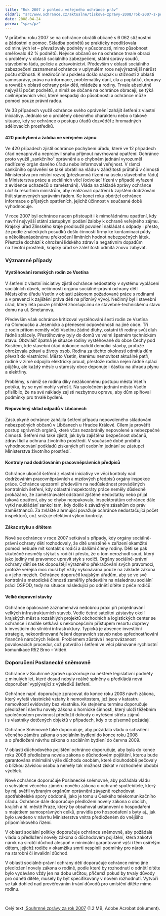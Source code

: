 ```yaml
---
title: "Rok 2007 z pohledu veřejného ochránce práv"
oldUrl: "src/www.ochrance.cz/aktualne/tiskove-zpravy-2008/rok-2007-z-pohledu-verejneho-ochrance-prav"
date: 2008-04-24
perex: "<p></p>"
---
```


<!-- imported from the old website -->

<p class="Normln-web">V průběhu roku 2007 se na ochránce obrátili občané s 6 062 stížnostmi a žádostmi o pomoc. Skladba podnětů se prakticky neodlišovala od minulých let – převažovaly podněty v působnosti, mimo působnost směřovalo 42 % podnětů. Nejvíce občanů se na ochránce trvale obrací s problémy v oblasti sociálního zabezpečení, státní správy soudů, stavebního řádu, policie a zdravotnictví. Především v oblasti sociálního zabezpečení zaznamenal ochránce v uplynulém roce nejvýraznější nárůst počtu stížností. K meziročnímu poklesu došlo naopak u stížností z oblasti samosprávy, práva na informace, problematiky daní, cla a poplatků, dopravy a rovněž v oblasti ochrany práv dětí, mládeže a rodiny. Trvale absolutně nejvyšší počet podnětů, s nimiž se občané na ochránce obracejí, se týká civilněprávních věcí, které nespadají do působnosti a ochránce může pomoci pouze právní radou.</p><p class="Normln-web">Ve 33 případech využil ochránce svého oprávnění zahájit šetření z vlastní iniciativy. Jednalo se o problémy obecného charakteru nebo o takové situace, kdy se ochránce o postupu úřadů dozvěděl z hromadných sdělovacích prostředků.</p><h4 class="Nadpis3">420 pochybení a žaloba ve veřejném zájmu</h4><p class="Normln-web">Ve 420 případech zjistil ochránce pochybení úřadu, které ve 12 případech úřad nenapravil a neprojevil snahu přijmout navrhovaná opatření. Ochránce proto využil „sankčního“ oprávnění a o chybném jednání vyrozuměl nadřízený orgán daného úřadu nebo informoval veřejnost. V rámci sankčního oprávnění se také obrátil na vládu v záležitosti průtahů v činnosti Ministerstva pro místní rozvoj (přezkumná řízení na úseku stavebního řádu) a Ministerstva práce a sociálních věcí (odvolací řízení v případě vyřazení z evidence uchazečů o zaměstnání). Vláda na základě zprávy ochránce uložila resortním ministrům, aby realizovali opatření k zajištění dodržování lhůt stanovených správním řádem. Ke konci roku obdržel ochránce informace o přijatých opatřeních, jejichž účinnost v současné době vyhodnocuje.</p><p class="Normln-web">V roce 2007 byl ochránce nucen přistoupit i k mimořádnému opatření, kdy navrhl nejvyšší státní zástupkyni podání žaloby k ochraně veřejného zájmu. Krajský úřad Zlínského kraje prodloužil povolení nakládat s odpady i přesto, že podle znaleckých posudků došlo činností firmy ke kontaminaci půdy a několikanásobnému překročení limitních hodnot nebezpečných látek. Přestože dochází k ohrožení lidského zdraví a negativním dopadům na životní prostředí, krajský úřad se záležitostí odmítá znovu zabývat.</p><h3 class="Nadpis2">Významné případy</h3><h4 class="Nadpis3">Vystěhování romských rodin ze Vsetína</h4><p class="Normln-web">V šetření z vlastní iniciativy zjistil ochránce nedostatky v systému vyplácení sociálních dávek, nečinnosti orgánu sociálně-právní ochrany dětí Městského úřadu Vsetín v oblasti zákonem požadované práce s rodinami a v prevenci k zajištění práva dětí na příznivý vývoj. Nečinný byl i stavební úřad, který léta pouze přihlížel zhoršujícímu se stavebně-technickému stavu domu na ul. Smetanova.</p><p class="Normln-web">Především však ochránce kritizoval vystěhování šesti rodin ze Vsetína na Olomoucko a Jesenicko a přenesení odpovědnosti na jiné obce. Tři z rodin přitom neměly vůči Vsetínu žádné dluhy, ostatní tři rodiny svůj dluh řádně splácely. Přestěhovány byly do domů ve velmi špatném technickém stavu. Obzvlášť špatná je situace rodiny vystěhované do obce Čechy pod Kosířem, kde stavební úřad dokonce nařídil demolici stavby, protože ohrožovala zdraví a životy osob. Rodina za těchto okolností odmítla dům převzít do vlastnictví. Město Vsetín, kterému nemovitost aktuálně patří, rodině v zimě odpojilo elektrický proud, přestože rodina nejen řádně splácí půjčku, ale každý měsíc u starosty obce deponuje i částku na úhradu plynu a elektřiny.</p><p class="Normln-web">Problémy, s nimiž se rodina díky nezákonnému postupu města Vsetín potýká, by se nyní mohly vyřešit. Na společném jednání město Vsetín přislíbilo, že na své náklady zajistí nezbytnou opravu, aby dům splňoval podmínky pro trvalé bydlení.</p><h4 class="Nadpis3">Nepovolený sklad odpadů v Libčanech</h4><p class="Normln-web">Zástupkyně ochránce zahájila šetření případu nepovoleného skladování nebezpečných občanů v Libčanech u Hradce Králové. Cílem je prověřit postup správních orgánů, které včas nezabránily nepovolené a nebezpečné činnosti. Šetření má také zjistit, jak byla zajištěna bezpečnost občanů, zdraví lidí a ochrana životního prostředí. V současné době probíhá vyhodnocování podkladů získaných při osobním jednání se zástupci Ministerstva životního prostředí.</p><h4 class="Nadpis3">Kontroly nad dodržováním pracovněprávních předpisů</h4><p class="Normln-web">Ochránce ukončil šetření z vlastní iniciativy ve věci kontroly nad dodržováním pracovněprávních a mzdových předpisů orgány inspekce práce. Ochránce upozornil především na nedůslednost prováděných kontrolních šetření, kdy oblastní inspektoráty práce neměly důsledně prokázáno, že zaměstnavatel odstranil zjištěné nedostatky nebo přijal taková opatření, aby se chyby neopakovaly. Inspektorátům ochránce dále vytkl neukládání sankcí tam, kdy došlo k závažným zásahům do práv zaměstnanců. Za zvláště alarmující považuje ochránce nedostačující počet inspektorů, což snižuje efektivní výkon kontroly.</p><h4 class="Nadpis3">Zákaz styku s dítětem</h4><p class="Normln-web">Nově se ochránce v roce 2007 setkával s případy, kdy orgány sociálně-právní ochrany dětí rozhodovaly, že dítě umístěné v zařízení okamžité pomoci nebude mít kontakt s rodiči a dalšími členy rodiny. Děti se pak skutečně nesměly stýkat s rodiči i přesto, že o tom nerozhodl soud, který jako jediný má pravomoc upravit styk s rodiči. Orgány sociálně-právní ochrany dětí se tak dopouštějí výrazného překračování svých pravomocí, protože veřejná moc musí být vždy vykonávána pouze na základě zákona a v jeho mezích. Ochránce doporučil krajským úřadům, aby se ve své kontrolní a metodické činnosti zaměřily především na následnou sociální práci OSPOD, tedy na situace následující po odnětí dítěte z péče rodičů.</p><h4 class="Nadpis3">Velké dopravní stavby</h4><p class="Normln-web">Ochránce opakovaně zaznamenává nedobrou praxi při projednávání velkých infrastrukturních staveb. Vedle četné satelitní zástavby okolí krajských měst a rozsáhlých projektů obchodních a logistických center se ochránce i nadále setkává s nekoncepčním přístupem resortu dopravy k investicím do silniční infrastruktury. Typická je absence investiční strategie, nekoordinované řešení dopravních staveb nebo upřednostňování finančně náročných řešení. Problémem zůstává i neprovázanost povolovacích procedur, což potvrdilo i šetření ve věci plánované rychlostní komunikace R52 Brno – Vídeň.</p><h3 class="Nadpis2">Doporučení Poslanecké sněmovně</h3><p class="Normln-web">Ochránce v Souhrnné zprávě upozorňuje na některé legislativní podněty z minulých let, které dosud nebyly reálně splněny a předkládá nová doporučení vyplývající z výsledků šetření.</p><p class="Normln-web">Ochránce např. doporučuje zpracovat do konce roku 2008 návrh zákona, který vyřeší vlastnické vztahy k nemovitostem, jež jsou v katastru nemovitostí evidovány bez vlastníka. Ke stejnému termínu doporučuje předložení návrhu novely zákona o hornické činnosti, který uloží těžebním společnostem povinnost předložit dohody o vyřešení střetu zájmů i s vlastníky dotčených objektů v případech, kdy o to písemně požádají.</p><p class="Normln-web">Ochránce Sněmovně také doporučuje, aby požádala vládu o schválení věcného záměru zákona o sociálním bydlení do konce roku 2008 a o předložení návrhu zákona o sociálním bydlení do června 2009.</p><p class="Normln-web">V oblasti důchodového pojištění ochránce doporučuje, aby byla do konce roku 2008 předložena novela zákona o důchodovém pojištění, kterou bude garantována minimální výše důchodu osobám, které dlouhodobě pečovaly o blízkou závislou osobu a neměly tak možnost získat v rozhodném období výdělek.</p><p class="Normln-web">Nově ochránce doporučuje Poslanecké sněmovně, aby požádala vládu o schválení věcného záměru nového zákona o ochraně spotřebitele, který by mj. svěřil vybraným orgánům oprávnění závazně rozhodovat spotřebitelské spory obdobně, jako je tomu u Českého telekomunikačního úřadu. Ochránce dále doporučuje předložení novely zákona o obcích, krajích a hl. městě Praze, který by obsahoval ustanovení o hospodaření s majetkem samosprávných celků, pravidla pro hospodaření s byty aj., jak bylo uvedeno v návrhu Ministerstva vnitra předloženém do vnějšího připomínkového řízení.</p><p class="Normln-web">V oblasti sociální politiky doporučuje ochránce sněmovně, aby požádala vládu o předložení novely zákona o důchodovém pojištění, která zakotví nárok na sirotčí důchod alespoň v minimální garantované výši i těm osiřelým dětem, jejichž rodiče v okamžiku smrti nesplnili podmínky pro nárok na starobní či invalidní důchod.</p><p class="Normln">V oblasti sociálně-právní ochrany dětí doporučuje ochránce mimo jiné předložení novely zákona o rodině, podle které by rozhodnutí o odnětí dítěte bylo vydáváno vždy jen na dobu určitou, přičemž pokud by trvaly důvody pro odnětí dítěte, musely by být specifikovány v novém rozhodnutí. Vytvoří se tak dohled nad prověřováním trvání důvodů pro umístění dítěte mimo rodinu.</p><p class="Normln"> </p><p class="Normln">Celý text <a title="Otevření do nového okna" href="https://www.ochrance.cz/fileadmin/user_upload/zpravy_pro_poslaneckou_snemovnu/Souhrnna_zprava_VOP_2007.pdf" target="_blank"><img alt="" src="https://www.ochrance.cz/typo3/ext/od_linkdesc/icons/pdf.gif" class="od_linkdesc_icon" /> Souhrnné zprávy za rok 2007</a> (1.2 MB, Adobe Acrobat dokument).</p>
